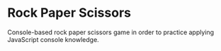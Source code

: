 # Rock Paper Scissors
Console-based rock paper scissors game in order to practice applying JavaScript console knowledge.
